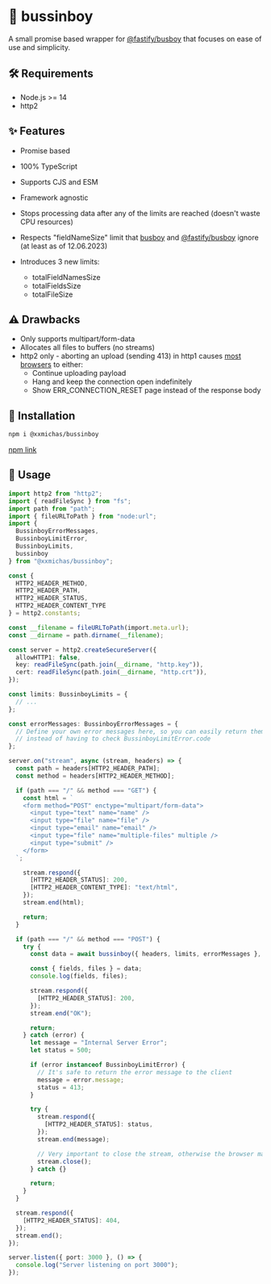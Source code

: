 # 💯 bussinboy

A small promise based wrapper for [@fastify/busboy](https://github.com/fastify/busboy) that focuses on ease of use and simplicity.

## 🛠️ Requirements

- Node.js >= 14
- http2

## ✨ Features

- Promise based
- 100% TypeScript
- Supports CJS and ESM
- Framework agnostic
- Stops processing data after any of the limits are reached (doesn't waste CPU resources)
- Respects "fieldNameSize" limit that [busboy](https://github.com/mscdex/busboy) and [@fastify/busboy](https://github.com/fastify/busboy) ignore (at least as of 12.06.2023)
- Introduces 3 new limits:

  - totalFieldNamesSize
  - totalFieldsSize
  - totalFileSize

## ⚠️ Drawbacks

- Only supports multipart/form-data
- Allocates all files to buffers (no streams)
- http2 only - aborting an upload (sending 413) in http1 causes [most browsers](https://bugs.chromium.org/p/chromium/issues/detail?id=174906) to either:
  - Continue uploading payload
  - Hang and keep the connection open indefinitely
  - Show ERR_CONNECTION_RESET page instead of the response body

## 💾 Installation

```bash
npm i @xxmichas/bussinboy
```

[npm link](https://www.npmjs.com/package/@xxmichas/bussinboy)

## 📖 Usage

```ts
import http2 from "http2";
import { readFileSync } from "fs";
import path from "path";
import { fileURLToPath } from "node:url";
import {
  BussinboyErrorMessages,
  BussinboyLimitError,
  BussinboyLimits,
  bussinboy
} from "@xxmichas/bussinboy";

const { 
  HTTP2_HEADER_METHOD,
  HTTP2_HEADER_PATH,
  HTTP2_HEADER_STATUS,
  HTTP2_HEADER_CONTENT_TYPE
} = http2.constants;

const __filename = fileURLToPath(import.meta.url);
const __dirname = path.dirname(__filename);

const server = http2.createSecureServer({
  allowHTTP1: false,
  key: readFileSync(path.join(__dirname, "http.key")),
  cert: readFileSync(path.join(__dirname, "http.crt")),
});

const limits: BussinboyLimits = {
  // ...
};

const errorMessages: BussinboyErrorMessages = {
  // Define your own error messages here, so you can easily return them to the client
  // instead of having to check BussinboyLimitError.code
};

server.on("stream", async (stream, headers) => {
  const path = headers[HTTP2_HEADER_PATH];
  const method = headers[HTTP2_HEADER_METHOD];

  if (path === "/" && method === "GET") {
    const html = `
    <form method="POST" enctype="multipart/form-data">
      <input type="text" name="name" />
      <input type="file" name="file" />
      <input type="email" name="email" />
      <input type="file" name="multiple-files" multiple />
      <input type="submit" />
    </form>
  `;

    stream.respond({
      [HTTP2_HEADER_STATUS]: 200,
      [HTTP2_HEADER_CONTENT_TYPE]: "text/html",
    });
    stream.end(html);

    return;
  }

  if (path === "/" && method === "POST") {
    try {
      const data = await bussinboy({ headers, limits, errorMessages }, stream);

      const { fields, files } = data;
      console.log(fields, files);

      stream.respond({
        [HTTP2_HEADER_STATUS]: 200,
      });
      stream.end("OK");

      return;
    } catch (error) {
      let message = "Internal Server Error";
      let status = 500;

      if (error instanceof BussinboyLimitError) {
        // It's safe to return the error message to the client
        message = error.message;
        status = 413;
      }

      try {
        stream.respond({
          [HTTP2_HEADER_STATUS]: status,
        });
        stream.end(message);

        // Very important to close the stream, otherwise the browser may hang
        stream.close();
      } catch {}

      return;
    }
  }

  stream.respond({
    [HTTP2_HEADER_STATUS]: 404,
  });
  stream.end();
});

server.listen({ port: 3000 }, () => {
  console.log("Server listening on port 3000");
});
```
